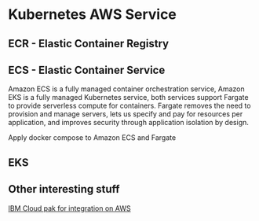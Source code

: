 # Kubernetes AWS Service

## ECR - Elastic Container Registry

[]()

## ECS - Elastic Container Service

Amazon ECS is a fully managed container orchestration service, Amazon EKS is a fully managed Kubernetes service, 
both services support Fargate to provide serverless compute for containers. 
Fargate removes the need to provision and manage servers, lets us specify and pay for resources per application, 
and improves security through application isolation by design.

Apply docker compose to Amazon ECS and Fargate

[](https://press.aboutamazon.com/news-releases/news-release-details/aws-announces-general-availability-amazon-ecs-anywhere)

## EKS

## Other interesting stuff

[IBM Cloud pak for integration on AWS](https://aws.amazon.com/quickstart/architecture/ibm-cloud-pak-for-integration/)